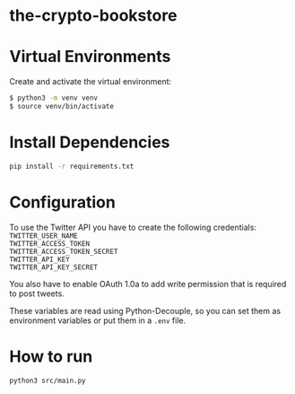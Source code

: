 # the-crypto-bookstore

# Virtual Environments

Create and activate the virtual environment:
```bash
$ python3 -m venv venv
$ source venv/bin/activate
```

# Install Dependencies

```bash
pip install -r requirements.txt
```

# Configuration

To use the Twitter API you have to create the following credentials:
<br>`TWITTER_USER_NAME`
<br>`TWITTER_ACCESS_TOKEN`
<br>`TWITTER_ACCESS_TOKEN_SECRET`
<br>`TWITTER_API_KEY`
<br>`TWITTER_API_KEY_SECRET`

You also have to enable OAuth 1.0a to add write permission that is required to post tweets.

These variables are read using Python-Decouple, so you can set them as environment variables or put them in a `.env` file.

# How to run

```bash
python3 src/main.py
```